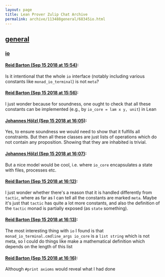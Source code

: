 ```yaml
---
layout: page
title: Lean Prover Zulip Chat Archive 
permalink: archive/113488general/68345io.html
---
```


## [general](index.html)
### [io](68345io.html)

#### [Reid Barton (Sep 15 2018 at 15:54)](https://leanprover.zulipchat.com/#narrow/stream/113488-general/topic/io/near/134013184):
Is it intentional that the whole `io` interface (notably including various constants like `monad_io_terminal`) is not `meta`?

#### [Reid Barton (Sep 15 2018 at 15:56)](https://leanprover.zulipchat.com/#narrow/stream/113488-general/topic/io/near/134013246):
I just wonder because for soundness, one ought to check that all these constants can be implemented (e.g., by `io_core = lam x y, unit`) in Lean

#### [Johannes Hölzl (Sep 15 2018 at 16:05)](https://leanprover.zulipchat.com/#narrow/stream/113488-general/topic/io/near/134013508):
Yes, to ensure soundness we would need to show that it fulfills all constraints. But then all these classes are just lists of operations which do not contain any proposition. Showing that they are inhabited is trivial.

#### [Johannes Hölzl (Sep 15 2018 at 16:07)](https://leanprover.zulipchat.com/#narrow/stream/113488-general/topic/io/near/134013593):
But a nice model would be cool, i.e. where `io_core` encapsulates a state with files, processes etc.

#### [Reid Barton (Sep 15 2018 at 16:12)](https://leanprover.zulipchat.com/#narrow/stream/113488-general/topic/io/near/134013825):
I just wonder whether there's a reason that it is handled differently from `tactic`, where as far as I can tell all the constants are marked `meta`. Maybe it's just that `tactic` has quite a lot more constants, and also the definition of the `tactic` monad is partially exposed (as `state` something).

#### [Reid Barton (Sep 15 2018 at 16:13)](https://leanprover.zulipchat.com/#narrow/stream/113488-general/topic/io/near/134013834):
The most interesting thing with `io` I found is that `monad_io_terminal.cmdline_args io_core` is a `list string` which is not meta, so I could do things like make a mathematical definition which depends on the length of this list

#### [Reid Barton (Sep 15 2018 at 16:16)](https://leanprover.zulipchat.com/#narrow/stream/113488-general/topic/io/near/134013994):
Although `#print axioms` would reveal what I had done


